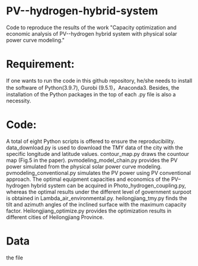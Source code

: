 # PV--hydrogen-hybrid-system
Code to reproduce the results of the work "Capacity optimization and economic analysis of PV--hydrogen hybrid system with physical solar power curve modeling."

# Requirement: 
If one wants to run the code in this github repository, he/she needs to install the software of Python(3.9.7), Gurobi (9.5.1)，Anaconda3. Besides, the installation of the Python packages in the top of each .py file is also a necessity. 

# Code:
A total of eight Python scripts is offered to ensure the reproducibility. data_download.py is used to download the TMY data of the city with the specific longitude and latitude values. contour_map.py draws the countour map (Fig.5 in the paper). pvmodeling_model_chain.py provides the PV power simulated from the physical solar power curve modeling. pvmodeling_conventional.py simulates the PV power using PV conventional approach. The optimal equipment capacities and economics of the PV–hydrogen hybrid system can be acquired in Photo_hydrogen_coupling.py, whereas the optimal results under the different level of government surpoot is obtained in Lambda_air_environmental.py. heilongjiang_tmy.py finds the tilt and azimuth angles of the inclined surface with the maximum capacity factor. Heilongjiang_optimize.py provides the optimization results in different cities of Heilongjiang Province.

# Data
the file 
